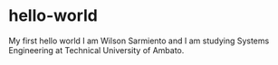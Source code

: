 # hello-world
My first hello world
I am Wilson Sarmiento and I am studying Systems Engineering at Technical University of Ambato.
